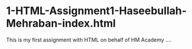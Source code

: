# 1-HTML-Assignment1-Haseebullah-Mehraban-index.html
This is my first assignment with HTML on behalf of HM Academy 
....

